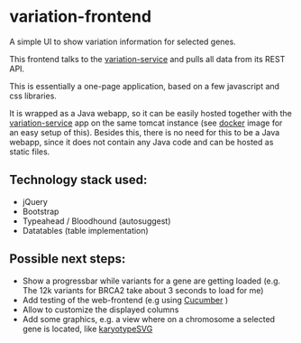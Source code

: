 # variation-frontend
A simple UI to show variation information for selected genes.

This frontend talks to the [variation-service](https://github.com/realperlon/variation-service) and pulls all data from its REST API.

This is essentially a one-page application, based on a few javascript and css libraries.

It is wrapped as a Java webapp, so it can be easily hosted together with the [variation-service](https://github.com/realperlon/variation-service) app on the same tomcat instance (see [docker](https://github.com/realperlon/docker) image for an easy setup of this). Besides this, there is no need for this to be a Java webapp, since it does not contain any Java code and can be hosted as static files. 

## Technology stack used:

* jQuery
* Bootstrap 
* Typeahead / Bloodhound (autosuggest)
* Datatables (table implementation)

## Possible next steps:
* Show a progressbar while variants for a gene are getting loaded (e.g. The 12k variants for BRCA2 take about 3 seconds to load for me)
* Add testing of the web-frontend (e.g using [Cucumber](https://cucumber.io/) )
* Allow to customize the displayed columns
* Add some graphics, e.g. a view where on a chromosome a selected gene is located, like [karyotypeSVG](https://github.com/andreasprlic/karyotypeSVG)

